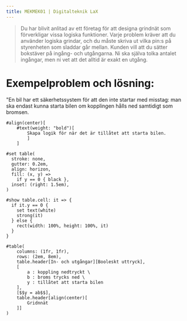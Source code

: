```yaml
---
title: MEKMEK01 | Digitalteknik LaX
---
```


> Du har blivit anlitad av ett företag för att designa grindnät som förverkligar vissa logiska funktioner. Varje problem kräver att du använder logiska grindar, och du måste skriva ut vilka pin:s på styrenheten som sladdar går mellan.  Kunden vill att du sätter bokstäver på ingång- och utgångarna. Ni ska själva tolka antalet ingångar, men ni vet att det alltid är exakt en utgång.

# Exempelproblem och lösning:
"En bil har ett säkerhetssystem för att den inte startar med misstag: man ska endast kunna starta bilen om kopplingen hålls ned samtidigt som bromsen.

```{=typst}
#align(center)[
    #text(weight: "bold")[
        Skapa logik för när det är tillåtet att starta bilen.
        ]
    ]
```

```{=typst}
#set table(
  stroke: none,
  gutter: 0.2em,
  align: horizon,
  fill: (x, y) =>
    if y == 0 { black },
  inset: (right: 1.5em),
)

#show table.cell: it => {
  if it.y == 0 {
    set text(white)
    strong(it)
  } else {
    rect(width: 100%, height: 100%, it)
  }
}

#table(
    columns: (1fr, 1fr),
    rows: (2em, 8em),
    table.header[In- och utgångar][Booleskt uttryck],
    [
        a : koppling nedtryckt \
        b : broms trycks ned \
        y : tillåtet att starta bilen
    ],
    [$$y = ab$$],
    table.header[align(center)[
        Gridnnät
    ]]
)
```